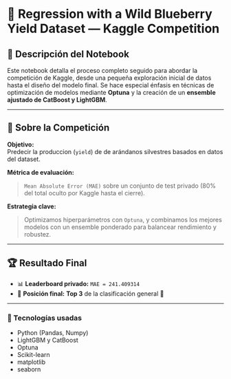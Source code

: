 # 🧪 Regression with a Wild Blueberry Yield Dataset — Kaggle Competition

## 📘 Descripción del Notebook

Este notebook detalla el proceso completo seguido para abordar la competición de Kaggle, desde una pequeña exploración inicial de datos hasta el diseño del modelo final. Se hace especial énfasis en técnicas de optimización de modelos mediante **Optuna** y la creación de un **ensemble ajustado de CatBoost y LightGBM**.

---

## 🏁 Sobre la Competición

**Objetivo:**  
Predecir la produccion (`yield`) de de arándanos silvestres basados en datos del dataset.

**Métrica de evaluación:**  
> `Mean Absolute Error (MAE)` sobre un conjunto de test privado (80% del total oculto por Kaggle hasta el cierre).

**Estrategia clave:**  
> Optimizamos hiperparámetros con `Optuna`, y combinamos los mejores modelos con un ensemble ponderado para balancear rendimiento y robustez.

---

## 🏆 Resultado Final

- 📊 **Leaderboard privado:** `MAE = 241.409314`  
- 🥉 **Posición final:** **Top 3** de la clasificación general 🎉  

---

### 🔗 Tecnologías usadas

- Python (Pandas, Numpy)
- LightGBM y CatBoost
- Optuna
- Scikit-learn
- matplotlib
- seaborn
